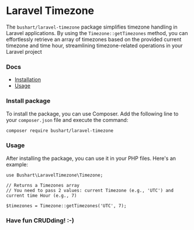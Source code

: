 # Laravel Timezone

The `bushart/laravel-timezone` package simplifies timezone handling in Laravel applications. By using the `Timezone::getTimezones` method, you can effortlessly retrieve an array of timezones based on the provided current timezone and time hour, streamlining timezone-related operations in your Laravel project

### Docs

-   [Installation](#installation)
-   [Usage](#usage)


### Install package

To install the package, you can use Composer. Add the following line to your `composer.json` file and execute the command:

```bash
composer require bushart/laravel-timezone
```

### Usage

After installing the package, you can use it in your PHP files. Here's an example:
    
```
use Bushart\LaravelTimezone\Timezone;

// Returns a Timezones array
// You need to pass 2 values: current Timezone (e.g., 'UTC') and current time Hour (e.g., 7)

$timezones = Timezone::getTimezones('UTC', 7);
```

### Have fun CRUDding! :-)